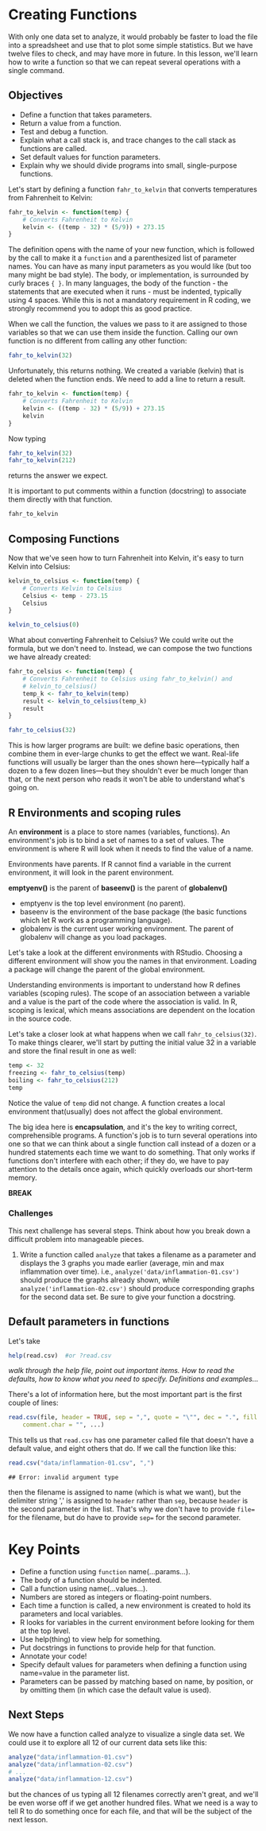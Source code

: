 

# Creating Functions

With only one data set to analyze, it would probably be faster to load the file into a spreadsheet and use that to plot some simple statistics. 
But we have twelve files to check, and may have more in future.
In this lesson, we'll learn how to write a function so that we can repeat several operations with a single command.

## Objectives

* Define a function that takes parameters.
* Return a value from a function.
* Test and debug a function.
* Explain what a call stack is, and trace changes to the call stack as functions are called.
* Set default values for function parameters.
* Explain why we should divide programs into small, single-purpose functions.

Let's start by defining a function `fahr_to_kelvin` that converts temperatures from Fahrenheit to Kelvin:


```r
fahr_to_kelvin <- function(temp) {
    # Converts Fahrenheit to Kelvin
    kelvin <- ((temp - 32) * (5/9)) + 273.15
}
```


The definition opens with the name of your new function, which is followed by the call to make it a `function` and a parenthesized list of parameter names. You can have as many input parameters as you would like (but too many might be bad style). The body, or implementation, is surrounded by curly braces `{ }`. In many languages, the body of the function - the statements that are executed when it runs - must be indented, typically using 4 spaces. While this is not a mandatory requirement in R coding, we strongly recommend you to adopt this as good practice.

When we call the function, the values we pass to it are assigned to those variables so that we can use them inside the function.
Calling our own function is no different from calling any other function:


```r
fahr_to_kelvin(32)
```


Unfortunately, this returns nothing. We created a variable (kelvin) that is deleted when the function ends.
We need to add a line to return a result.


```r
fahr_to_kelvin <- function(temp) {
    # Converts Fahrenheit to Kelvin
    kelvin <- ((temp - 32) * (5/9)) + 273.15
    kelvin
}
```


Now typing


```r
fahr_to_kelvin(32)
fahr_to_kelvin(212)
```


returns the answer we expect.

It is important to put comments within a function (docstring) to associate them directly with that function.


```r
fahr_to_kelvin
```


Composing Functions
-------------------

Now that we've seen how to turn Fahrenheit into Kelvin, it's easy to turn Kelvin into Celsius:


```r
kelvin_to_celsius <- function(temp) {
    # Converts Kelvin to Celsius
    Celsius <- temp - 273.15
    Celsius
}

kelvin_to_celsius(0)
```


What about converting Fahrenheit to Celsius? We could write out the formula, but we don't need to. 
Instead, we can compose the two functions we have already created:


```r
fahr_to_celsius <- function(temp) {
    # Converts Fahrenheit to Celsius using fahr_to_kelvin() and
    # kelvin_to_celsius()
    temp_k <- fahr_to_kelvin(temp)
    result <- kelvin_to_celsius(temp_k)
    result
}

fahr_to_celsius(32)
```


This is how larger programs are built: we define basic operations, then combine them in ever-large chunks to get the effect we want. 
Real-life functions will usually be larger than the ones shown here—typically half a dozen to a few dozen lines—but they shouldn't ever be much longer than that, or the next person who reads it won't be able to understand what's going on.

## R Environments and scoping rules

An **environment** is a place to store names (variables, functions). An environment's job is to bind a set of names to a set of values.
The environment is where R will look when it needs to find the value of a name.

Environments have parents. If R cannot find a variable in the current environment, it will look in the parent environment.

**emptyenv()** is the parent of **baseenv()** is the parent of **globalenv()**
  - emptyenv is the top level environment (no parent).
  - baseenv is the environment of the base package (the basic functions which let R work as a programming language).
  - globalenv is the current user working environment. The parent of globalenv will change as you load packages.
  
Let's take a look at the different environments with RStudio.
Choosing a different environment will show you the names in that environment.
Loading a package will change the parent of the global environment.

Understanding environments is important to understand how R defines variables (scoping rules).
The scope of an association between a variable and a value is the part of the code where the association is valid.
In R, scoping is lexical, which means associations are dependent on the location in the source code.

Let's take a closer look at what happens when we call `fahr_to_celsius(32)`.
To make things clearer, we'll start by putting the initial value 32 in a variable and store the final result in one as well:


```r
temp <- 32
freezing <- fahr_to_celsius(temp)
boiling <- fahr_to_celsius(212)
temp
```


Notice the value of `temp` did not change. A function creates a local environment that(usually) does not affect the global environment.

The big idea here is __encapsulation__, and it's the key to writing correct, comprehensible programs. A function's job is to turn several operations into one so that we can think about a single function call instead of a dozen or a hundred statements each time we want to do something. That only works if functions don't interfere with each other; if they do, we have to pay attention to the details once again, which quickly overloads our short-term memory.

__BREAK__

### Challenges

This next challenge has several steps. Think about how you break down a difficult problem into manageable pieces.

1. Write a function called `analyze` that takes a filename as a parameter and displays the 3 graphs you made earlier (average, min and max inflammation over time). i.e., `analyze('data/inflammation-01.csv')` should produce the graphs already shown, while `analyze('inflammation-02.csv')` should produce corresponding graphs for the second data set. Be sure to give your function a docstring.

## Default parameters in functions

Let's take


```r
help(read.csv)  #or ?read.csv
```


_walk through the help file, point out important items. How to read the defaults, how to know what you need to specify. Definitions and examples..._

There's a lot of information here, but the most important part is the first couple of lines:


```r
read.csv(file, header = TRUE, sep = ",", quote = "\"", dec = ".", fill = TRUE, 
    comment.char = "", ...)
```


This tells us that `read.csv` has one parameter called file that doesn't have a default value, and eight others that do. If we call the function like this:


```r
read.csv("data/inflammation-01.csv", ",")
```

```
## Error: invalid argument type
```


then the filename is assigned to name (which is what we want), but the delimiter string ',' is assigned to `header` rather than `sep`, because `header` is the second parameter in the list. That's why we don't have to provide `file=` for the filename, but do have to provide `sep=` for the second parameter.

Key Points
===============
* Define a function using `function` name(...params...).
* The body of a function should be indented.
* Call a function using name(...values...).
* Numbers are stored as integers or floating-point numbers.
* Each time a function is called, a new environment is created to hold its parameters and local variables.
* R looks for variables in the current environment before looking for them at the top level.
* Use help(thing) to view help for something.
* Put docstrings in functions to provide help for that function.
* Annotate your code!
* Specify default values for parameters when defining a function using name=value in the parameter list.
* Parameters can be passed by matching based on name, by position, or by omitting them (in which case the default value is used).

## Next Steps

We now have a function called analyze to visualize a single data set. We could use it to explore all 12 of our current data sets like this:


```r
analyze("data/inflammation-01.csv")
analyze("data/inflammation-02.csv")
# ...
analyze("data/inflammation-12.csv")
```


but the chances of us typing all 12 filenames correctly aren't great, and we'll be even worse off if we get another hundred files.
What we need is a way to tell R to do something once for each file, and that will be the subject of the next lesson.
